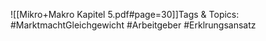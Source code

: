 
![[Mikro+Makro Kapitel 5.pdf#page=30]]Tags & Topics:
   #MarktmachtGleichgewicht
   #Arbeitgeber
   #Erklrungsansatz